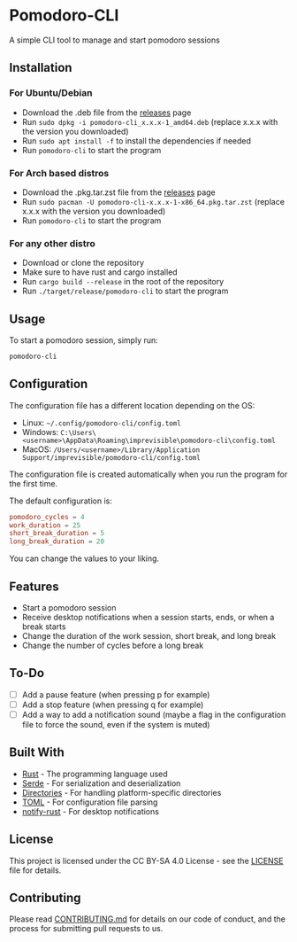 # Pomodoro-CLI
A simple CLI tool to manage and start pomodoro sessions

## Installation

### For Ubuntu/Debian
 - Download the .deb file from the [releases](https://github.com/Impre-visible/Pomodoro-CLI/releases) page
 - Run `sudo dpkg -i pomodoro-cli_x.x.x-1_amd64.deb` (replace x.x.x with the version you downloaded)
 - Run `sudo apt install -f` to install the dependencies if needed
 - Run `pomodoro-cli` to start the program

### For Arch based distros
 - Download the .pkg.tar.zst file from the [releases](https://github.com/Impre-visible/Pomodoro-CLI/releases) page
 - Run `sudo pacman -U pomodoro-cli-x.x.x-1-x86_64.pkg.tar.zst` (replace x.x.x with the version you downloaded)
 - Run `pomodoro-cli` to start the program

### For any other distro
 - Download or clone the repository
 - Make sure to have rust and cargo installed
 - Run `cargo build --release` in the root of the repository
 - Run `./target/release/pomodoro-cli` to start the program

## Usage
To start a pomodoro session, simply run:

```sh
pomodoro-cli
```

## Configuration

The configuration file has a different location depending on the OS:

- Linux: `~/.config/pomodoro-cli/config.toml`
- Windows: `C:\Users\<username>\AppData\Roaming\imprevisible\pomodoro-cli\config.toml`
- MacOS: `/Users/<username>/Library/Application Support/imprevisible/pomodoro-cli/config.toml`

The configuration file is created automatically when you run the program for the first time.

The default configuration is:

```toml
pomodoro_cycles = 4
work_duration = 25
short_break_duration = 5
long_break_duration = 20
```

You can change the values to your liking.

## Features

- Start a pomodoro session
- Receive desktop notifications when a session starts, ends, or when a break starts
- Change the duration of the work session, short break, and long break
- Change the number of cycles before a long break

## To-Do

- [ ] Add a pause feature (when pressing p for example)
- [ ] Add a stop feature (when pressing q for example)
- [ ] Add a way to add a notification sound (maybe a flag in the configuration file to force the sound, even if the system is muted)

## Built With
- [Rust](https://www.rust-lang.org/) - The programming language used
- [Serde](https://serde.rs/) - For serialization and deserialization
- [Directories](https://docs.rs/directories/6.0.0/directories/) - For handling platform-specific directories
- [TOML](https://github.com/toml-lang/toml) - For configuration file parsing
- [notify-rust](https://docs.rs/notify-rust/4.11.4/notify_rust/) - For desktop notifications

## License

This project is licensed under the CC BY-SA 4.0 License - see the [LICENSE](LICENSE.md) file for details.


## Contributing

Please read [CONTRIBUTING.md](CONTRIBUTING.md) for details on our code of conduct, and the process for submitting pull requests to us.
